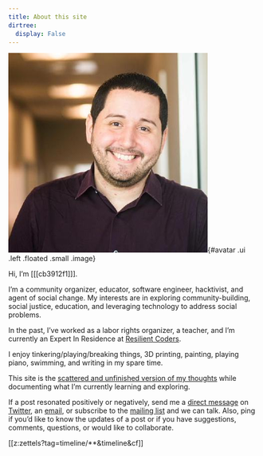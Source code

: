 ```yaml
---
title: About this site
dirtree:
  display: False
---
```

![](static/profile.jpeg){#avatar .ui .left .floated .small .image}

Hi, I’m [[[cb3912f1]]].

I’m a community organizer, educator, software engineer, hacktivist, and agent of social change. My interests are in exploring community-building, social justice, education, and leveraging technology to address social problems.

In the past, I’ve worked as a labor rights organizer, a teacher, and I’m currently an Expert In Residence at [Resilient Coders](https://www.resilientcoders.org/).

I enjoy tinkering/playing/breaking things, 3D printing, painting, playing piano, swimming, and writing in my spare time.

This site is the [scattered and unfinished version of my thoughts](https://alexsoto.dev/impulse.html) while documenting what I’m currently learning and exploring.

If a post resonated positively or negatively, send me a [direct message](https://twitter.com/messages/compose?recipient_id=4648173315) on [Twitter](https://twitter.com/alexsotodev), an [email](mailto:contact@alexsoto.dev), or subscribe to the [mailing list](https://buttondown.email/alexsotodev) and we can talk. Also, ping if you’d like to know the updates of a post or if you have suggestions, comments, questions, or would like to collaborate.

[[z:zettels?tag=timeline/**&timeline&cf]]
